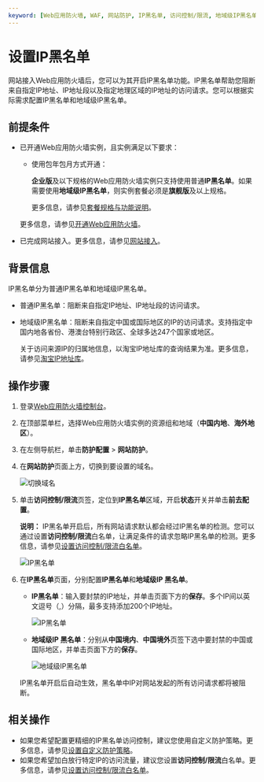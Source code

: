 ```yaml
---
keyword: [Web应用防火墙, WAF, 网站防护, IP黑名单, 访问控制/限流, 地域级IP黑名单]
---
```


# 设置IP黑名单

网站接入Web应用防火墙后，您可以为其开启IP黑名单功能。IP黑名单帮助您阻断来自指定IP地址、IP地址段以及指定地理区域的IP地址的访问请求。您可以根据实际需求配置IP黑名单和地域级IP黑名单。

## 前提条件

-   已开通Web应用防火墙实例，且实例满足以下要求：

    -   使用包年包月方式开通：

        **企业版**及以下规格的Web应用防火墙实例只支持使用普通**IP黑名单**。如果需要使用**地域级IP黑名单**，则实例套餐必须是**旗舰版**及以上规格。

        更多信息，请参见[套餐规格与功能说明](/intl.zh-CN/产品简介/套餐规格与功能说明.md)。

    更多信息，请参见[开通Web应用防火墙](/intl.zh-CN/计费与开通服务/开通WAF/开通Web应用防火墙.md)。

-   已完成网站接入。更多信息，请参见[网站接入](/intl.zh-CN/接入WAF/CNAME接入/网站接入.md)。

## 背景信息

IP黑名单分为普通IP黑名单和地域级IP黑名单。

-   普通IP黑名单：阻断来自指定IP地址、IP地址段的访问请求。
-   地域级IP黑名单：阻断来自指定中国或国际地区的IP的访问请求。支持指定中国内地各省份、港澳台特别行政区、全球多达247个国家或地区。

    关于访问来源IP的归属地信息，以淘宝IP地址库的查询结果为准。更多信息，请参见[淘宝IP地址库](http://ip.taobao.com/)。


## 操作步骤

1.  登录[Web应用防火墙控制台](https://yundun.console.aliyun.com/?p=waf)。

2.  在顶部菜单栏，选择Web应用防火墙实例的资源组和地域（**中国内地**、**海外地区**）。

3.  在左侧导航栏，单击**防护配置** \> **网站防护**。

4.  在**网站防护**页面上方，切换到要设置的域名。

    ![切换域名](https://static-aliyun-doc.oss-accelerate.aliyuncs.com/assets/img/zh-CN/1924559951/p77231.png)

5.  单击**访问控制/限流**页签，定位到**IP黑名单**区域，开启**状态**开关并单击**前去配置**。

    **说明：** IP黑名单开启后，所有网站请求默认都会经过IP黑名单的检测。您可以通过设置**访问控制/限流**白名单，让满足条件的请求忽略IP黑名单的检测。更多信息，请参见[设置访问控制/限流白名单](/intl.zh-CN/网站防护配置/防护白名单/设置访问控制/限流白名单.md)。

    ![IP黑名单](https://static-aliyun-doc.oss-accelerate.aliyuncs.com/assets/img/zh-CN/6795359951/p73946.png)

6.  在**IP黑名单**页面，分别配置**IP黑名单**和**地域级IP 黑名单**。

    -   **IP黑名单**：输入要封禁的IP地址，并单击页面下方的**保存**。多个IP间以英文逗号（,）分隔，最多支持添加200个IP地址。

        ![IP黑名单](https://static-aliyun-doc.oss-accelerate.aliyuncs.com/assets/img/zh-CN/3595359951/p73978.png)

    -   **地域级IP 黑名单**：分别从**中国境内**、**中国境外**页签下选中要封禁的中国或国际地区，并单击页面下方的**保存**。

        ![地域级IP黑名单](https://static-aliyun-doc.oss-accelerate.aliyuncs.com/assets/img/zh-CN/7013718061/p73979.png)

    IP黑名单开启后自动生效，黑名单中IP对网站发起的所有访问请求都将被阻断。


## 相关操作

-   如果您希望配置更精细的IP黑名单访问控制，建议您使用自定义防护策略。更多信息，请参见[设置自定义防护策略](/intl.zh-CN/网站防护配置/访问控制/限流/设置自定义防护策略.md)。
-   如果您希望加白放行特定IP的访问流量，建议您设置**访问控制/限流**白名单。更多信息，请参见[设置访问控制/限流白名单](/intl.zh-CN/网站防护配置/防护白名单/设置访问控制/限流白名单.md)。

